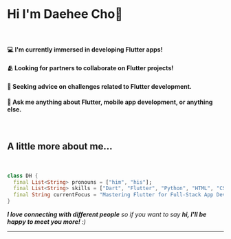 # Hi I'm Daehee Cho👋

<br>

#### 💻 I'm currently immersed in developing Flutter apps!
#### 🫂 Looking for partners to collaborate on Flutter projects!
#### 🤔 Seeking advice on challenges related to Flutter development.
#### 💬 Ask me anything about Flutter, mobile app development, or anything else.

<br>

## A little more about me...

<br>

```dart
class DH {
  final List<String> pronouns = ["him", "his"];
  final List<String> skills = ["Dart", "Flutter", "Python", "HTML", "CSS", "Javascript"];
  final String currentFocus = "Mastering Flutter for Full-Stack App Development";
}
```

<em><b>I love connecting with different people</b> so if you want to say <b>hi, I'll be happy to meet you more!</b> :)</em>

---
